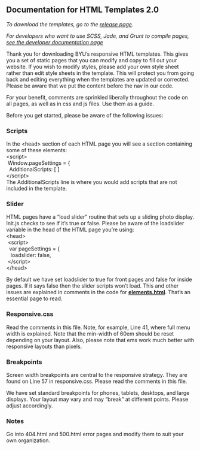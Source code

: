 ## Documentation for HTML Templates 2.0

<i>To download the templates, go to the [release page](http://github.com/byuweb/HTML-Templates/releases)</i>.

<i>For developers who want to use SCSS, Jade, and Grunt to compile pages, <a href="http://github.com/byuweb/HTML-Templates/wiki/Documentation-for-Developers">see the developer documentation page</a></i>

Thank you for downloading BYU’s responsive HTML templates. This gives you a set of static pages that you can modify and copy to fill out your website. If you wish to modify styles, please add your own style sheet rather than edit style sheets in the template. This will protect you from going back and editing everything when the templates are updated or corrected.
Please be aware that we put the content before the nav in our code.

For your benefit, comments are sprinkled liberally throughout the code on all pages, as well as in css and js files. Use them as a guide.

Before you get started, please be aware of the following issues:

### Scripts
In the &lt;head&gt; section of each HTML page you will see a section containing some of these elements:<br>
&lt;script&gt;<br>
&nbsp;Window.pageSettings = {<br>
   &nbsp;&nbsp;AdditionalScripts: [ ]<br>
&lt;/script&gt;<br>
The AdditionalScripts line is where you would add scripts that are not included in the template.

### Slider
HTML pages have a “load slider” routine that sets up a sliding photo display. Init.js checks to see if it’s true or false. Please be aware of the loadslider variable in the head of the HTML page you’re using:<br>
&lt;head&gt;<br>
  &nbsp;&lt;script&gt;<br>
    &nbsp;&nbsp;var pageSettings = {<br>
       &nbsp;&nbsp;&nbsp;loadslider: false,<br>
  &nbsp;&lt;/script&gt;<br>
&lt;/head&gt;<br>

By default we have set loadslider to true for front pages and false for inside pages. If it says false then the slider scripts won’t load. This and other issues are explained in comments in the code for <b><a href="http://byuweb.github.io/byu-responsive-dev/elements.html">elements.html</a></b>. That’s an essential page to read.

### Responsive.css
Read the comments in this file. Note, for example, Line 41, where full menu width is explained. Note that the min-width of 60em should be reset depending on your layout. Also, please note that ems work much better with responsive layouts than pixels.

### Breakpoints
Screen width breakpoints are central to the responsive strategy. They are found on Line 57 in responsive.css. Please read the comments in this file.

We have set standard breakpoints for phones, tablets, desktops, and large displays. Your layout may vary and may “break” at different points. Please adjust accordingly.

### Notes
Go into 404.html and 500.html error pages and modify them to suit your own organization.
